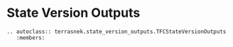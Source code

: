 # State Version Outputs

```eval_rst
.. autoclass:: terrasnek.state_version_outputs.TFCStateVersionOutputs
   :members:
```